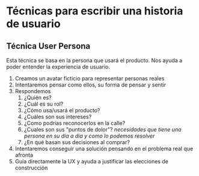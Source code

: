 # Técnicas para escribir una historia de usuario

## Técnica User Persona

Esta técnica se basa en la persona que usará el producto. Nos ayuda a poder entender la experiencia de usuario. 

1. Creamos un avatar ficticio para representar personas reales
2. Intentaremos pensar como ellos, su forma de pensar y sentir
3. Respondemos
	1. ¿Quién es? 
	2. ¿Cuál es su rol?
	3. ¿Cómo usa/usará el producto? 
	4. ¿Cuáles son sus intereses?
	5. ¿Como podrías reconocerlos en la calle? 
	6. ¿Cuales son sus "puntos de dolor"? *necesidades que tiene una persona en su día a día y como lo podemos resolver*
	7. ¿En qué basan sus decisiones al comprar? 
4. Intentaremos conseguir una solución pensando en el problema real que afronta
5. Guía directamente la UX y ayuda a justificar las elecciones de construcción 



